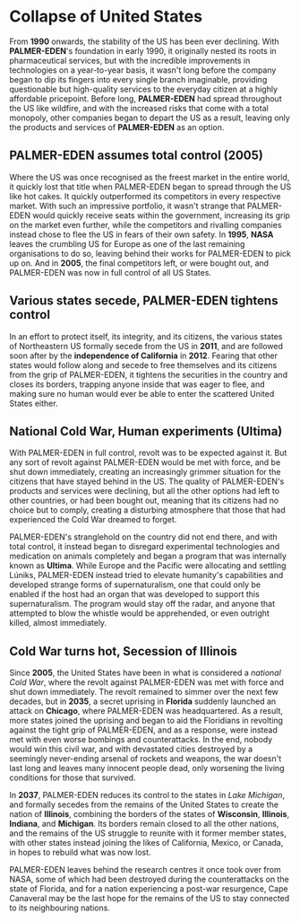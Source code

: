# Collapse of United States
From **1990** onwards, the stability of the US has been ever declining. With **PALMER-EDEN**'s foundation in early 1990, it originally nested its roots in pharmaceutical services, but with the incredible improvements in technologies on a year-to-year basis, it wasn't long before the company began to dip its fingers into every single branch imaginable, providing questionable but high-quality services to the everyday citizen at a highly affordable pricepoint. Before long, **PALMER-EDEN** had spread throughout the US like wildfire, and with the increased risks that come with a total monopoly, other companies began to depart the US as a result, leaving only the products and services of **PALMER-EDEN** as an option.
## PALMER-EDEN assumes total control (2005)
Where the US was once recognised as the freest market in the entire world, it quickly lost that title when PALMER-EDEN began to spread through the US like hot cakes. It quickly outperformed its competitors in every respective market. With such an impressive portfolio, it wasn't strange that PALMER-EDEN would quickly receive seats within the government, increasing its grip on the market even further, while the competitors and rivalling companies instead chose to flee the US in fears of their own safety. In **1995**, **NASA** leaves the crumbling US for Europe as one of the last remaining organisations to do so, leaving behind their works for PALMER-EDEN to pick up on. And in **2005**, the final competitors left, or were bought out, and PALMER-EDEN was now in full control of all US States.
## Various states secede, PALMER-EDEN tightens control
In an effort to protect itself, its integrity, and its citizens, the various states of Northeastern US formally secede from the US in **2011**, and are followed soon after by the **independence of California** in **2012**. Fearing that other states would follow along and secede to free themselves and its citizens from the grip of PALMER-EDEN, it tightens the securities in the country and closes its borders, trapping anyone inside that was eager to flee, and making sure no human would ever be able to enter the scattered United States either.
## National Cold War, Human experiments (Ultima)
With PALMER-EDEN in full control, revolt was to be expected against it. But any sort of revolt against PALMER-EDEN would be met with force, and be shut down immediately, creating an increasingly grimmer situation for the citizens that have stayed behind in the US. The quality of PALMER-EDEN's products and services were declining, but all the other options had left to other countries, or had been bought out, meaning that its citizens had no choice but to comply, creating a disturbing atmosphere that those that had experienced the Cold War dreamed to forget. 

PALMER-EDEN's stranglehold on the country did not end there, and with total control, it instead began to disregard experimental technologies and medication on animals completely and began a program that was internally known as **Ultima**. While Europe and the Pacific were allocating and settling Lúniks, PALMER-EDEN instead tried to elevate humanity's capabilities and developed strange forms of supernaturalism, one that could only be enabled if the host had an organ that was developed to support this supernaturalism. The program would stay off the radar, and anyone that attempted to blow the whistle would be apprehended, or even outright killed, almost immediately.
## Cold War turns hot, Secession of Illinois 
Since **2005**, the United States have been in what is considered a *national Cold War*, where the revolt against PALMER-EDEN was met with force and shut down immediately. The revolt remained to simmer over the next few decades, but in **2035**, a secret uprising in **Florida** suddenly launched an attack on **Chicago**, where PALMER-EDEN was headquartered. As a result, more states joined the uprising and began to aid the Floridians in revolting against the tight grip of PALMER-EDEN, and as a response, were instead met with even worse bombings and counterattacks. In the end, nobody would win this civil war, and with devastated cities destroyed by a seemingly never-ending arsenal of rockets and weapons, the war doesn't last long and leaves many innocent people dead, only worsening the living conditions for those that survived.

In **2037**, PALMER-EDEN reduces its control to the states in *Lake Michigan*, and formally secedes from the remains of the United States to create the nation of **Illinois**, combining the borders of the states of **Wisconsin**, **Illinois**, **Indiana**, and **Michigan**. Its borders remain closed to all the other nations, and the remains of the US struggle to reunite with it former member states, with other states instead joining the likes of California, Mexico, or Canada, in hopes to rebuild what was now lost. 

PALMER-EDEN leaves behind the research centres it once took over from NASA, some of which had been destroyed during the counterattacks on the state of Florida, and for a nation experiencing a post-war resurgence, Cape Canaveral may be the last hope for the remains of the US to stay connected to its neighbouring nations.